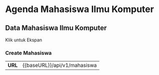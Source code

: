 # Agenda Mahasiswa Ilmu Komputer
##

## Data Mahasiswa Ilmu Komputer

<summary> Klik untuk Ekspan </summary>

### Create Mahasiswa
<table>
<tr>
    <td> <b>URL</b> </td>
    <td> {{baseURL}}/api/v1/mahasiswa </td>
</tr>
</table>
